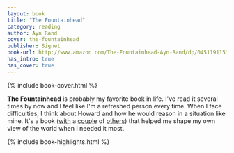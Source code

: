 ```yaml
---
layout: book
title: "The Fountainhead"
category: reading
author: Ayn Rand
cover: the-fountainhead
publisher: Signet
book-url: http://www.amazon.com/The-Fountainhead-Ayn-Rand/dp/0451191153
has_intro: true
has_cover: true
---
```

{% include book-cover.html %}

**The Fountainhead** is probably my favorite book in life. I've read it several times by now and I feel like I'm a refreshed person every time. When I face difficulties, I think about Howard and how he would reason in a situation like mine. It's a book ([with](/reading/stranger-in-a-strange-land) a [couple](/reading/island) of [others](/reading/atlas-shrugged/)) that helped me shape my own view of the world when I needed it most.

{% include book-highlights.html %}
